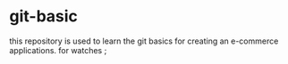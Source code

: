 # git-basic
this repository is used to learn the git basics
for creating an e-commerce applications.
for watches ;
